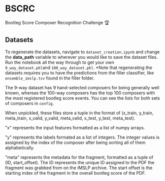 # BSCRC
Bootleg Score Composer Recognition Challenge 🏆


## Datasets
To regenerate the datasets, navigate to `dataset_creation.ipynb` and change the **data_path** variable to wherever you would like to save the dataset files. Run the notebook all the way through to get your own `9_way_dataset.pkl`and `100_way_dataset.pkl`. *Note that regenerating the datasets requires you to have the predictions from the filler classifier, like `ensemble_imslp.tsv` found in the filler folder.

The 9-way dataset has 9 hand-selected composers for being generally well known, whereas the 100-way composers has the top 100 composers with the most registered bootleg score events. You can see the lists for both sets of composers in `config`.

When unpickled, these files store a tuple in the format of (x_train, y_train, meta_train, x_valid, y_valid, meta_valid, x_test, y_test, meta_test).

"x" represents the input features formatted as a list of numpy arrays.

"y" represents the labels formated as a list of integers. The integer values is assigned by the index of the composer after being sorting all of them alphabetically.

"meta" represents the metadata for the fragment, formatted as a tuple of (ID, start_offset). The ID represents the unique ID assigned to the PDF the fragment was grabbed from on the IMSLP archive. The start offset is the starting index of the fragment in the overall bootleg score of the PDF.
